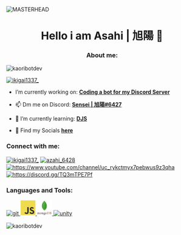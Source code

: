 ![MASTERHEAD](https://cdn.discordapp.com/attachments/935232262407065610/937896587802333204/ikigaigiagkaori.jpg)

<h1 align="center">Hello i am Asahi | 旭陽 👋</h1>
<h3 align="center">About me:</h3>

<p align="left"> <img src="https://komarev.com/ghpvc/?username=kaoribotdev&label=Profile%20views&color=0e75b6&style=flat" alt="kaoribotdev" /> </p>

<p align="left"> <a href="https://twitter.com/ikigai1337_" target="blank"><img src="https://img.shields.io/twitter/follow/ikigai1337_?logo=twitter&style=for-the-badge" alt="ikigai1337_" /></a> </p>

- I’m currently working on: **[Coding a bot for my Discord Server](https://discord.gg/TQ3mTPE7Pf)**

- 📫 Dm me on Discord: **[Sensei | 旭陽#6427](https://discordapp.com/users/569670023300382720)**

- 🌱 I’m currently learning: **[DJS](https://discord.js.org/)**

- 🔗 Find my Socials **[here](https://bio.link/ikigai)**

<h3 align="left">Connect with me:</h3>
<p align="left">
<a href="https://twitter.com/ikigai1337_" target="blank"><img align="center" src="https://raw.githubusercontent.com/rahuldkjain/github-profile-readme-generator/master/src/images/icons/Social/twitter.svg" alt="ikigai1337_" height="30" width="40" /></a>
<a href="https://instagram.com/azahi_6428" target="blank"><img align="center" src="https://raw.githubusercontent.com/rahuldkjain/github-profile-readme-generator/master/src/images/icons/Social/instagram.svg" alt="azahi_6428" height="30" width="40" /></a>
<a href="https://www.youtube.com/c/https://www.youtube.com/channel/uc_rykctmyx7pebwus9z3qha" target="blank"><img align="center" src="https://raw.githubusercontent.com/rahuldkjain/github-profile-readme-generator/master/src/images/icons/Social/youtube.svg" alt="https://www.youtube.com/channel/uc_rykctmyx7pebwus9z3qha" height="30" width="40" /></a>
<a href="https://discord.gg/https://discord.gg/TQ3mTPE7Pf" target="blank"><img align="center" src="https://raw.githubusercontent.com/rahuldkjain/github-profile-readme-generator/master/src/images/icons/Social/discord.svg" alt="https://discord.gg/TQ3mTPE7Pf" height="30" width="40" /></a>
</p>

<h3 align="left">Languages and Tools:</h3>
<p align="left"> <a href="https://git-scm.com/" target="_blank" rel="noreferrer"> <img src="https://www.vectorlogo.zone/logos/git-scm/git-scm-icon.svg" alt="git" width="40" height="40"/> </a> <a href="https://developer.mozilla.org/en-US/docs/Web/JavaScript" target="_blank" rel="noreferrer"> <img src="https://raw.githubusercontent.com/devicons/devicon/master/icons/javascript/javascript-original.svg" alt="javascript" width="40" height="40"/> </a> <a href="https://www.mongodb.com/" target="_blank" rel="noreferrer"> <img src="https://raw.githubusercontent.com/devicons/devicon/master/icons/mongodb/mongodb-original-wordmark.svg" alt="mongodb" width="40" height="40"/> </a> <a href="https://unity.com/" target="_blank" rel="noreferrer"> <img src="https://www.vectorlogo.zone/logos/unity3d/unity3d-icon.svg" alt="unity" width="40" height="40"/> </a> </p>

<p><img align="center" src="https://github-readme-stats.vercel.app/api/top-langs?username=kaoribotdev&show_icons=true&locale=en&layout=compact" alt="kaoribotdev" /></p>
